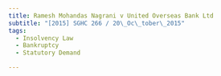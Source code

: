 ```yaml
---
title: Ramesh Mohandas Nagrani v United Overseas Bank Ltd 
subtitle: "[2015] SGHC 266 / 20\_Oc\_tober\_2015"
tags:
  - Insolvency Law
  - Bankruptcy
  - Statutory Demand

---
```


